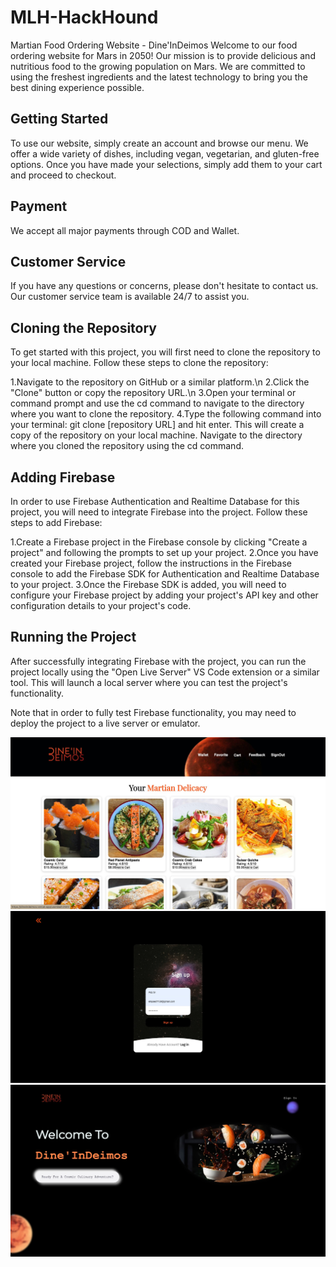 # MLH-HackHound 
Martian Food Ordering Website - Dine'InDeimos
Welcome to our food ordering website for Mars in 2050! Our mission is to provide delicious and nutritious food to the growing population on Mars. We are committed to using the freshest ingredients and the latest technology to bring you the best dining experience possible.

## Getting Started
To use our website, simply create an account and browse our menu. We offer a wide variety of dishes, including vegan, vegetarian, and gluten-free options. Once you have made your selections, simply add them to your cart and proceed to checkout.

<!-- ## Ordering and Delivery
We offer two options for delivery: standard and express. Standard delivery typically takes 2-3 days, while express delivery can arrive within 24 hours. Please note that delivery times may vary depending on weather conditions and other factors beyond our control.
 -->
## Payment
We accept all major payments through COD and Wallet.

## Customer Service
If you have any questions or concerns, please don't hesitate to contact us. Our customer service team is available 24/7 to assist you.




## Cloning the Repository
To get started with this project, you will first need to clone the repository to your local machine. Follow these steps to clone the repository:

1.Navigate to the repository on GitHub or a similar platform.\n
2.Click the "Clone" button or copy the repository URL.\n
3.Open your terminal or command prompt and use the cd command to navigate to the directory where you want to clone the repository.
4.Type the following command into your terminal: git clone [repository URL] and hit enter. This will create a copy of the repository on your local machine.
Navigate to the directory where you cloned the repository using the cd command.

## Adding Firebase
In order to use Firebase Authentication and Realtime Database for this project, you will need to integrate Firebase into the project. Follow these steps to add Firebase:

1.Create a Firebase project in the Firebase console by clicking "Create a project" and following the prompts to set up your project.
2.Once you have created your Firebase project, follow the instructions in the Firebase console to add the Firebase SDK for Authentication and Realtime Database to your project.
3.Once the Firebase SDK is added, you will need to configure your Firebase project by adding your project's API key and other configuration details to your project's code.

## Running the Project
After successfully integrating Firebase with the project, you can run the project locally using the "Open Live Server" VS Code extension or a similar tool. This will launch a local server where you can test the project's functionality.

Note that in order to fully test Firebase functionality, you may need to deploy the project to a live server or emulator.


![alt image1](https://github.com/Akanksha-202/MLH-food/blob/main/eaf0a24f-b820-480e-b655-cd02b71ec695.jpg)
![alt image2](https://github.com/Akanksha-202/MLH-food/blob/main/ac85245c-de43-498f-9193-ca3e9ec36b64.jpg)
![alt image3](https://github.com/Akanksha-202/MLH-food/blob/main/881484a2-8261-443b-a164-12d874c74f09.jpg)






